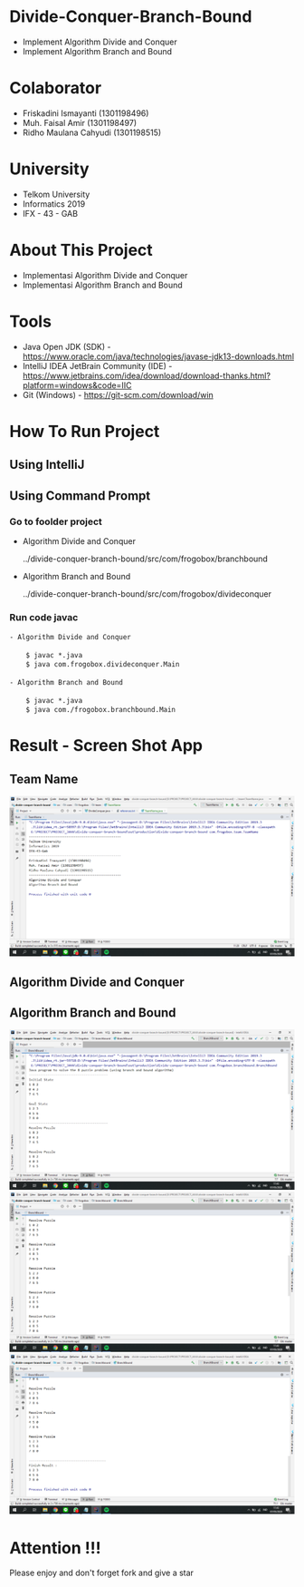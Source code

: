 # Divide-Conquer-Branch-Bound
- Implement Algorithm Divide and Conquer
- Implement Algorithm Branch and Bound

# Colaborator
- Friskadini Ismayanti (1301198496)
- Muh. Faisal Amir  (1301198497)
- Ridho Maulana Cahyudi  (1301198515)

# University
- Telkom University
- Informatics 2019
- IFX - 43 - GAB

# About This Project
- Implementasi Algorithm Divide and Conquer
- Implementasi Algorithm Branch and Bound

# Tools
- Java Open JDK (SDK) - https://www.oracle.com/java/technologies/javase-jdk13-downloads.html
- IntelliJ IDEA JetBrain Community (IDE) - https://www.jetbrains.com/idea/download/download-thanks.html?platform=windows&code=IIC
- Git (Windows) - https://git-scm.com/download/win

# How To Run Project
## Using IntelliJ



## Using Command Prompt
### Go to foolder project
- Algorithm Divide and Conquer

    ../divide-conquer-branch-bound/src/com/frogobox/branchbound

- Algorithm Branch and Bound

    ../divide-conquer-branch-bound/src/com/frogobox/divideconquer

### Run code javac

    - Algorithm Divide and Conquer

        $ javac *.java
        $ java com.frogobox.divideconquer.Main

    - Algorithm Branch and Bound

        $ javac *.java
        $ java com./frogobox.branchbound.Main

# Result - Screen Shot App
## Team Name
![ScreenShoot Apps](docs/image/ss_team_name.png?raw=true)

## Algorithm Divide and Conquer

## Algorithm Branch and Bound
![ScreenShoot Apps](docs/image/ss_branchbounch_1.png?raw=true)
![ScreenShoot Apps](docs/image/ss_branchbounch_2.png?raw=true)
![ScreenShoot Apps](docs/image/ss_branchbounch_3.png?raw=true)

# Attention !!!
Please enjoy and don't forget fork and give a star